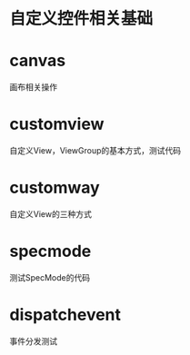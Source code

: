 # 自定义控件相关基础  

# canvas  
画布相关操作  

# customview   
自定义View，ViewGroup的基本方式，测试代码

# customway  
自定义View的三种方式  

# specmode  
测试SpecMode的代码  

# dispatchevent
事件分发测试






